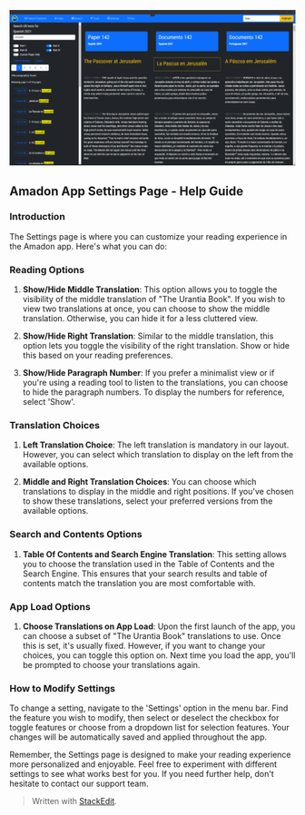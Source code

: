 

![The search engine](images/Search.png)

## Amadon App Settings Page - Help Guide

### Introduction

The Settings page is where you can customize your reading experience in the Amadon app. Here's what you can do:

### Reading Options

1.  **Show/Hide Middle Translation**: This option allows you to toggle the visibility of the middle translation of "The Urantia Book". If you wish to view two translations at once, you can choose to show the middle translation. Otherwise, you can hide it for a less cluttered view.
    
2.  **Show/Hide Right Translation**: Similar to the middle translation, this option lets you toggle the visibility of the right translation. Show or hide this based on your reading preferences.
    
3.  **Show/Hide Paragraph Number**: If you prefer a minimalist view or if you're using a reading tool to listen to the translations, you can choose to hide the paragraph numbers. To display the numbers for reference, select 'Show'.
    

### Translation Choices

1.  **Left Translation Choice**: The left translation is mandatory in our layout. However, you can select which translation to display on the left from the available options.
    
2.  **Middle and Right Translation Choices**: You can choose which translations to display in the middle and right positions. If you've chosen to show these translations, select your preferred versions from the available options.
    

### Search and Contents Options

1.  **Table Of Contents and Search Engine Translation**: This setting allows you to choose the translation used in the Table of Contents and the Search Engine. This ensures that your search results and table of contents match the translation you are most comfortable with.

### App Load Options

1.  **Choose Translations on App Load**: Upon the first launch of the app, you can choose a subset of "The Urantia Book" translations to use. Once this is set, it's usually fixed. However, if you want to change your choices, you can toggle this option on. Next time you load the app, you'll be prompted to choose your translations again.

### How to Modify Settings

To change a setting, navigate to the 'Settings' option in the menu bar. Find the feature you wish to modify, then select or deselect the checkbox for toggle features or choose from a dropdown list for selection features. Your changes will be automatically saved and applied throughout the app.

Remember, the Settings page is designed to make your reading experience more personalized and enjoyable. Feel free to experiment with different settings to see what works best for you. If you need further help, don't hesitate to contact our support team.


> Written with [StackEdit](https://stackedit.io/).
<!--stackedit_data:
eyJoaXN0b3J5IjpbLTIwMDA1ODExNjcsLTE4MTcyOTQ4MzddfQ
==
-->